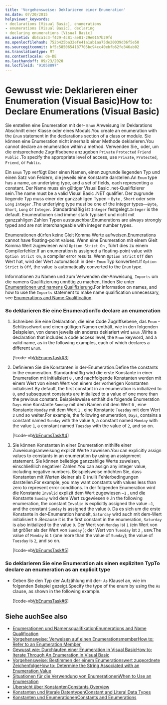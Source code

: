 ```yaml
---
title: 'Vorgehensweise: Deklarieren einer Enumeration'
ms.date: 07/20/2015
helpviewer_keywords:
- declarations [Visual Basic], enumerations
- enumerations [Visual Basic], declaring
- declaring enumerations [Visual Basic]
ms.assetid: db4ca1c3-f429-4c81-ae81-29e0157b29fd
ms.openlocfilehash: 752b425ba32efe41a1ab1aa75de20039d36f5e50
ms.sourcegitcommit: bf5c5850654187705bc94cc40ebfb62fe346ab02
ms.translationtype: MT
ms.contentlocale: de-DE
ms.lasthandoff: 09/23/2020
ms.locfileid: "91058897"
---
```

# <a name="how-to-declare-enumerations-visual-basic"></a><span data-ttu-id="d35e5-102">Gewusst wie: Deklarieren einer Enumeration (Visual Basic)</span><span class="sxs-lookup"><span data-stu-id="d35e5-102">How to: Declare Enumerations (Visual Basic)</span></span>

<span data-ttu-id="d35e5-103">Sie erstellen eine Enumeration mit der- `Enum` Anweisung im Deklarations Abschnitt einer Klasse oder eines Moduls.</span><span class="sxs-lookup"><span data-stu-id="d35e5-103">You create an enumeration with the `Enum` statement in the declarations section of a class or module.</span></span> <span data-ttu-id="d35e5-104">Sie können eine Enumeration nicht innerhalb einer Methode deklarieren.</span><span class="sxs-lookup"><span data-stu-id="d35e5-104">You cannot declare an enumeration within a method.</span></span> <span data-ttu-id="d35e5-105">Verwenden Sie,, oder, um die entsprechende Zugriffsebene anzugeben `Private` `Protected` `Friend` `Public` .</span><span class="sxs-lookup"><span data-stu-id="d35e5-105">To specify the appropriate level of access, use `Private`, `Protected`, `Friend`, or `Public`.</span></span>  
  
 <span data-ttu-id="d35e5-106">Ein `Enum` Typ verfügt über einen Namen, einen zugrunde liegenden Typ und einen Satz von Feldern, die jeweils eine Konstante darstellen.</span><span class="sxs-lookup"><span data-stu-id="d35e5-106">An `Enum` type has a name, an underlying type, and a set of fields, each representing a constant.</span></span> <span data-ttu-id="d35e5-107">Der Name muss ein gültiger Visual Basic .net-Qualifizierer sein.</span><span class="sxs-lookup"><span data-stu-id="d35e5-107">The name must be a valid Visual Basic .NET qualifier.</span></span> <span data-ttu-id="d35e5-108">Der zugrunde liegende Typ muss einer der ganzzahligen Typen – `Byte` , `Short` oder sein `Long` `Integer` .</span><span class="sxs-lookup"><span data-stu-id="d35e5-108">The underlying type must be one of the integer types—`Byte`, `Short`, `Long` or `Integer`.</span></span> <span data-ttu-id="d35e5-109">Standardmäßig ist `Integer` festgelegt.</span><span class="sxs-lookup"><span data-stu-id="d35e5-109">`Integer` is the default.</span></span> <span data-ttu-id="d35e5-110">Enumerationen sind immer stark typisiert und nicht mit ganzzahligen Zahlen Typen austauschbar.</span><span class="sxs-lookup"><span data-stu-id="d35e5-110">Enumerations are always strongly typed and are not interchangeable with integer number types.</span></span>  
  
 <span data-ttu-id="d35e5-111">Enumerationen dürfen keine Gleit Komma Werte aufweisen.</span><span class="sxs-lookup"><span data-stu-id="d35e5-111">Enumerations cannot have floating-point values.</span></span> <span data-ttu-id="d35e5-112">Wenn eine Enumeration mit einem Gleit Komma Wert zugewiesen wird `Option Strict On` , führt dies zu einem Compilerfehler.</span><span class="sxs-lookup"><span data-stu-id="d35e5-112">If an enumeration is assigned a floating-point value with `Option Strict On`, a compiler error results.</span></span> <span data-ttu-id="d35e5-113">Wenn `Option Strict` `Off` den Wert hat, wird der Wert automatisch in den- `Enum` Typ konvertiert.</span><span class="sxs-lookup"><span data-stu-id="d35e5-113">If `Option Strict` is `Off`, the value is automatically converted to the `Enum` type.</span></span>  
  
 <span data-ttu-id="d35e5-114">Informationen zu Namen und zum Verwenden der-Anweisung, `Imports` um die namens Qualifizierung unnötig zu machen, finden Sie unter [Enumerationen und namens Qualifizierung](enumerations-and-name-qualification.md).</span><span class="sxs-lookup"><span data-stu-id="d35e5-114">For information on names, and how to use the `Imports` statement to make name qualification unnecessary, see [Enumerations and Name Qualification](enumerations-and-name-qualification.md).</span></span>  
  
### <a name="to-declare-an-enumeration"></a><span data-ttu-id="d35e5-115">So deklarieren Sie eine Enumeration</span><span class="sxs-lookup"><span data-stu-id="d35e5-115">To declare an enumeration</span></span>  
  
1. <span data-ttu-id="d35e5-116">Schreiben Sie eine Deklaration, die eine Code Zugriffsebene, das `Enum` -Schlüsselwort und einen gültigen Namen enthält, wie in den folgenden Beispielen, von denen jeweils ein anderes deklariert wird `Enum` .</span><span class="sxs-lookup"><span data-stu-id="d35e5-116">Write a declaration that includes a code access level, the `Enum` keyword, and a valid name, as in the following examples, each of which declares a different `Enum`.</span></span>  
  
     [!code-vb[VbEnumsTask#3](~/samples/snippets/visualbasic/VS_Snippets_VBCSharp/VbEnumsTask/VB/Class2.vb#3)]  
  
2. <span data-ttu-id="d35e5-117">Definieren Sie die Konstanten in der-Enumeration.</span><span class="sxs-lookup"><span data-stu-id="d35e5-117">Define the constants in the enumeration.</span></span> <span data-ttu-id="d35e5-118">Standardmäßig wird die erste Konstante in einer Enumeration mit initialisiert `0` , und nachfolgende Konstanten werden mit einem Wert von einem Wert von einem der vorherigen Konstanten initialisiert.</span><span class="sxs-lookup"><span data-stu-id="d35e5-118">By default, the first constant in an enumeration is initialized to `0`, and subsequent constants are initialized to a value of one more than the previous constant.</span></span> <span data-ttu-id="d35e5-119">Beispielsweise enthält die folgende Enumeration `Days` eine Konstante `Sunday` mit dem Namen mit dem Wert `0` , eine Konstante `Monday` mit dem Wert `1` , eine Konstante `Tuesday` mit dem Wert `2` und so weiter.</span><span class="sxs-lookup"><span data-stu-id="d35e5-119">For example, the following enumeration, `Days`, contains a constant named `Sunday` with the value `0`, a constant named `Monday` with the value `1`, a constant named `Tuesday` with the value of `2`, and so on.</span></span>  
  
     [!code-vb[VbEnumsTask#4](~/samples/snippets/visualbasic/VS_Snippets_VBCSharp/VbEnumsTask/VB/Class2.vb#4)]  
  
3. <span data-ttu-id="d35e5-120">Sie können Konstanten in einer Enumeration mithilfe einer Zuweisungsanweisung explizit Werte zuweisen.</span><span class="sxs-lookup"><span data-stu-id="d35e5-120">You can explicitly assign values to constants in an enumeration by using an assignment statement.</span></span> <span data-ttu-id="d35e5-121">Sie können beliebige ganzzahlige Werte zuweisen, einschließlich negativer Zahlen.</span><span class="sxs-lookup"><span data-stu-id="d35e5-121">You can assign any integer value, including negative numbers.</span></span> <span data-ttu-id="d35e5-122">Beispielsweise möchten Sie, dass Konstanten mit Werten kleiner als 0 (null) Fehlerbedingungen darstellen.</span><span class="sxs-lookup"><span data-stu-id="d35e5-122">For example, you may want constants with values less than zero to represent error conditions.</span></span> <span data-ttu-id="d35e5-123">In der folgenden Enumeration wird die Konstante `Invalid` explizit dem Wert zugewiesen `–1` , und die Konstante `Sunday` wird dem Wert zugewiesen `0` .</span><span class="sxs-lookup"><span data-stu-id="d35e5-123">In the following enumeration, the constant `Invalid` is explicitly assigned the value `–1`, and the constant `Sunday` is assigned the value `0`.</span></span> <span data-ttu-id="d35e5-124">Da es sich um die erste Konstante in der-Enumeration handelt, `Saturday` wird auch mit dem-Wert initialisiert `0` .</span><span class="sxs-lookup"><span data-stu-id="d35e5-124">Because it is the first constant in the enumeration, `Saturday` is also initialized to the value `0`.</span></span> <span data-ttu-id="d35e5-125">Der Wert von `Monday` ist `1` (ein Wert von ist größer als der Wert von `Sunday` ); der Wert von `Tuesday` ist `2` , usw.</span><span class="sxs-lookup"><span data-stu-id="d35e5-125">The value of `Monday` is `1` (one more than the value of `Sunday`); the value of `Tuesday` is `2`, and so on.</span></span>  
  
     [!code-vb[VbEnumsTask#5](~/samples/snippets/visualbasic/VS_Snippets_VBCSharp/VbEnumsTask/VB/Class2.vb#5)]  
  
### <a name="to-declare-an-enumeration-as-an-explicit-type"></a><span data-ttu-id="d35e5-126">So deklarieren Sie eine Enumeration als einen expliziten Typ</span><span class="sxs-lookup"><span data-stu-id="d35e5-126">To declare an enumeration as an explicit type</span></span>  
  
- <span data-ttu-id="d35e5-127">Geben Sie den Typ der Aufzählung mit der- `As` Klausel an, wie im folgenden Beispiel gezeigt.</span><span class="sxs-lookup"><span data-stu-id="d35e5-127">Specify the type of the enum by using the `As` clause, as shown in the following example.</span></span>  
  
     [!code-vb[VbEnumsTask#6](~/samples/snippets/visualbasic/VS_Snippets_VBCSharp/VbEnumsTask/VB/Class2.vb#6)]  
  
## <a name="see-also"></a><span data-ttu-id="d35e5-128">Siehe auch</span><span class="sxs-lookup"><span data-stu-id="d35e5-128">See also</span></span>

- [<span data-ttu-id="d35e5-129">Enumerationen und Namensqualifikation</span><span class="sxs-lookup"><span data-stu-id="d35e5-129">Enumerations and Name Qualification</span></span>](enumerations-and-name-qualification.md)
- [<span data-ttu-id="d35e5-130">Vorgehensweise: Verweisen auf einen Enumerationsmember</span><span class="sxs-lookup"><span data-stu-id="d35e5-130">How to: Refer to an Enumeration Member</span></span>](how-to-refer-to-an-enumeration-member.md)
- [<span data-ttu-id="d35e5-131">Gewusst wie: Durchlaufen einer Enumeration in Visual Basic</span><span class="sxs-lookup"><span data-stu-id="d35e5-131">How to: Iterate Through An Enumeration in Visual Basic</span></span>](how-to-iterate-through-an-enumeration.md)
- [<span data-ttu-id="d35e5-132">Vorgehensweise: Bestimmen der einem Enumerationswert zugeordnete Zeichenfolge</span><span class="sxs-lookup"><span data-stu-id="d35e5-132">How to: Determine the String Associated with an Enumeration Value</span></span>](how-to-determine-the-string-associated-with-an-enumeration-value.md)
- [<span data-ttu-id="d35e5-133">Situationen für die Verwendung von Enumerationen</span><span class="sxs-lookup"><span data-stu-id="d35e5-133">When to Use an Enumeration</span></span>](when-to-use-an-enumeration.md)
- [<span data-ttu-id="d35e5-134">Übersicht über Konstanten</span><span class="sxs-lookup"><span data-stu-id="d35e5-134">Constants Overview</span></span>](constants-overview.md)
- [<span data-ttu-id="d35e5-135">Konstanten und literale Datentypen</span><span class="sxs-lookup"><span data-stu-id="d35e5-135">Constant and Literal Data Types</span></span>](constant-and-literal-data-types.md)
- [<span data-ttu-id="d35e5-136">Konstanten und Enumerationen</span><span class="sxs-lookup"><span data-stu-id="d35e5-136">Constants and Enumerations</span></span>](../../../language-reference/constants-and-enumerations.md)
